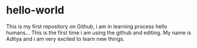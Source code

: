 # hello-world
This is my first repository on Github, i am in learning process
hello humans...
This is the first time i am using the github and editing.
My name is Aditya and i am very excited to learn new things.
